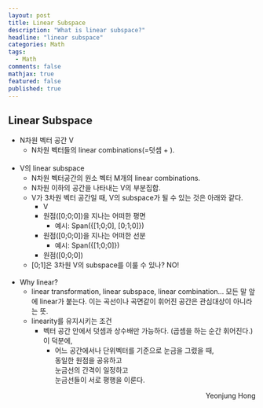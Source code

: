 ```yaml
---
layout: post
title: Linear Subspace
description: "What is linear subspace?"
headline: "linear subspace"
categories: Math
tags: 
  - Math
comments: false
mathjax: true
featured: false
published: true
---
```


## Linear Subspace

- N차원 벡터 공간 V
	- N차원 벡터들의 linear combinations(=덧셈 + ). <br><br>
- V의 linear subspace
	- N차원 벡터공간의 원소 벡터 M개의 linear combinations.
	- N차원 이하의 공간을 나타내는 V의 부분집합.
	- V가 3차원 벡터 공간일 때, V의 subspace가 될 수 있는 것은 아래와 같다. 
		- V
		- 원점([0;0;0])을 지나는 어떠한 평면
			- 예시: Span({[1;0;0], [0;1;0]})
		- 원점([0;0;0])을 지나는 어떠한 선분
			- 예시: Span({[1;0;0]})
		- 원점([0;0;0])
	- [0;1]은 3차원 V의 subspace를 이룰 수 있나? NO! <br><br>
- Why linear?
	- linear transformation, linear subspace, linear combination... 모든 말 앞에 linear가 붙는다. 이는 곡선이나 곡면같이 휘어진 공간은 관심대상이 아니라는 뜻. 
	- linearity를 유지시키는 조건
		- 벡터 공간 안에서 덧셈과 상수배만 가능하다. (곱셈을 하는 순간 휘어진다.) <br/> 이 덕분에, 
			- 어느 공간에서나 단위벡터를 기준으로 눈금을 그렸을 때, <br/> 동일한 원점을 공유하고<br/>눈금선의 간격이 일정하고<br/>눈금선들이 서로 평행을 이룬다.


<p align="right"> Yeonjung Hong <p>
